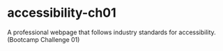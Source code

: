# accessibility-ch01
 A professional webpage that follows industry standards for accessibility. (Bootcamp Challenge 01)

